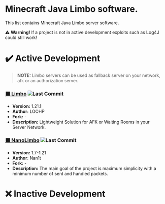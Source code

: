 # Minecraft Java Limbo software.
This list contains Minecraft Java Limbo server software.

⚠️ **Warning!** If a project is not in active development exploits such as Log4J could still work!

# ✔️ Active Development

> **NOTE:** Limbo servers can be used as fallback server on your network, afk or an authorization server.

### [⬛ Limbo](https://github.com/LOOHP/Limbo) ![Last Commit](https://img.shields.io/github/last-commit/LOOHP/Limbo?style=flat-square)
- **Version:** 1.21.1
- **Author:** LOOHP
- **Fork:** -
- **Description:** Lightweight Solution for AFK or Waiting Rooms in your Server Network.

### [⬛ NanoLimbo](https://github.com/Nan1t/NanoLimbo) ![Last Commit](https://img.shields.io/github/last-commit/Nan1t/NanoLimbo?style=flat-square)
- **Version:** 1.7-1.21
- **Author:** Nan1t
- **Fork:** -
- **Description:** The main goal of the project is maximum simplicity with a minimum number of sent and handled packets.

# ❌ Inactive Development
